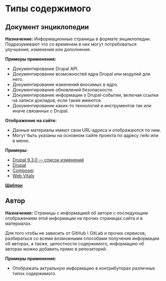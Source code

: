 # Типы содержимого

## Документ энциклопедии

**Назначение:** Информационные страницы в формате энциклопедии. Подразумевают что со временем в них могут потребоваться улучшения, изменения или дополнения.

**Примеры применения:**

* Документирование Drupal API.
* Документирование возможностей ядра Drupal или модулей для него.
* Документирование изменений вносимых в ядро.
* Документирование обновлений безопасности.
* Документирование информации о Drupal-событии, включая ссылки на записи докладов, если такие имеются.
* Документирование каких-то технологий и инструментов так или иначе связанных с Drupal.

**Отображение на сайте:**

* Данные материалы имеют свои URL-адреса и отображаются по ним.
* Могут быть указаны на основном сайте проекта по адресу /wiki или в меню.

**Примеры:**

* [Drupal 9.3.0 — список изменений](../../docs/ru/drupal/releases/9/9.3.x/9.3.0/index.md)
* [Drupal](../../docs/ru/drupal/index.md)
* [Composer](../../docs/ru/composer/index.md)
* [Web Vitals](../../docs/ru/web-vitals/index.md)

**[Шаблон]()**

## Автор

**Назначение:** Страницы с информацией об авторе с последующим отображением этой информации на прочих страницах сайта и в материалах.

Для того чтобы не зависить от GitHub \ GitLab и прочих сервисов, разбираться со всеми возможными способами получения информации об авторах, а также, целостности содержимого, информацию об авторах можно добавить прямо в репозиторий.

**Примеры применения:**

* Отображать актуальную информацию в контрибуторах различных типох содержимого.
